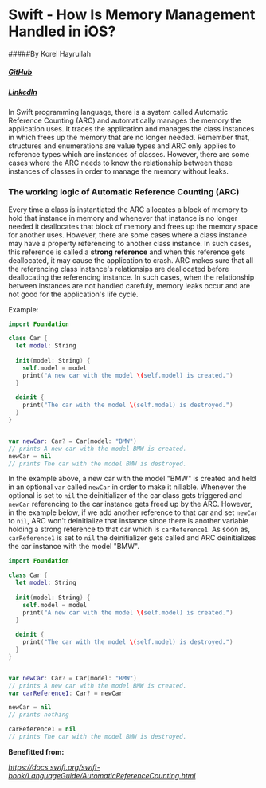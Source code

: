 # Swift - How Is Memory Management Handled in iOS?

#####By Korel Hayrullah

##### [GitHub]( https://github.com/korelhayrullah)

##### [LinkedIn](https://www.linkedin.com/in/korel-chairoula-238882121)

In Swift programming language, there is a system called Automatic Reference Counting (ARC) and automatically manages the memory the application uses. It traces the application and manages the class instances in which frees up the memory that are no longer needed. Remember that, structures and enumerations are value types and ARC only applies to reference types which are instances of classes. However, there are some cases where the ARC needs to know the relationship between these instances of classes in order to manage the memory without leaks.



### The working logic of Automatic Reference Counting (ARC)

Every time a class is instantiated the ARC allocates a block of memory to hold that instance in memory and whenever that instance is no longer needed it deallocates that block of memory and frees up the memory space for another uses. However, there are some cases where a class instance may have a property referencing to another class instance. In such cases, this reference is called a **strong reference** and when this reference gets deallocated, it may cause the application to crash. ARC makes sure that all the referencing class instance's relationsips are deallocated before deallocating the referencing instance. In such cases, when the relationship between instances are not handled carefuly, memory leaks occur and are not good for the application's life cycle. 



Example:

```swift
import Foundation

class Car {
  let model: String
  
  init(model: String) {
    self.model = model
    print("A new car with the model \(self.model) is created.")
  }
  
  deinit {
    print("The car with the model \(self.model) is destroyed.")
  }
}


var newCar: Car? = Car(model: "BMW")
// prints A new car with the model BMW is created.
newCar = nil
// prints The car with the model BMW is destroyed.

```

In the example above, a new car with the model "BMW" is created and held in an optional `var` called `newCar`  in order to make it nillable. Whenever the optional is set to `nil` the deinitializer of the car class gets triggered and `newCar` referencing to the car instance gets freed up by the ARC. However, in the example below, if we add another reference to that car and set `newCar` to `nil`, ARC won't deinitialize that instance since there is another variable holding a strong reference to that car which is `carReference1`. As soon as, `carReference1` is set to `nil` the deinitializer gets called and ARC deinitializes the car instance with the model "BMW".

```swift
import Foundation

class Car {
  let model: String
  
  init(model: String) {
    self.model = model
    print("A new car with the model \(self.model) is created.")
  }
  
  deinit {
    print("The car with the model \(self.model) is destroyed.")
  }
}


var newCar: Car? = Car(model: "BMW")
// prints A new car with the model BMW is created.
var carReference1: Car? = newCar

newCar = nil
// prints nothing

carReference1 = nil
// prints The car with the model BMW is destroyed.
```



**Benefitted from:**

*<https://docs.swift.org/swift-book/LanguageGuide/AutomaticReferenceCounting.html>*